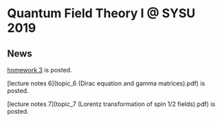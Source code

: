 # Quantum Field Theory I @ SYSU 2019

## News

[homework 3](2019Fall_QFT1_hw_3.pdf) is posted.

[lecture notes 6](topic_6 (Dirac equation and gamma matrices).pdf) is posted. 

[lecture notes 7](topic_7 (Lorentz transformation of spin 1/2 fields).pdf) is posted. 
